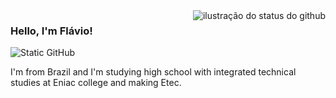 <img align='right' src="https://github-readme-stats.vercel.app/api?username=Fh-Shadow&show_icons=true&title_color=783c00&text_color=af552e&icon_color=783c00&bg_color=f8efd4&cache_seconds=2300" alt="ilustração do status do github">

### Hello, I'm Flávio!

<img src="https://img.shields.io/static/v1?label=Overview&message=Flavio&color=EDE0D4&style=for-the-badge&logo=GitHub" alt="Static GitHub">

<p>I'm from Brazil and I'm studying high school with integrated technical studies at Eniac college and making Etec.</p>
